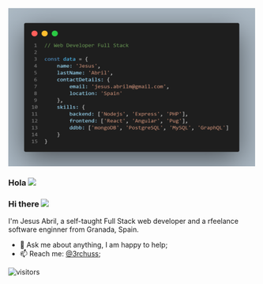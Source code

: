 <img align="center" alt="GIF" src="https://github.com/3rchuss/3rchuss/blob/master/images/code.png?raw=true" width="500" height="320" />

### Hola <img src="https://media.giphy.com/media/hvRJCLFzcasrR4ia7z/giphy.gif" width="25px">
### Hi there <img src="https://media.giphy.com/media/hvRJCLFzcasrR4ia7z/giphy.gif" width="25px">

I'm Jesus Abril, a self-taught Full Stack web developer and a rfeelance software enginner from Granada, Spain.

- 💬 Ask me about anything, I am happy to help;
- 📫 Reach me: [@3rchuss](https://twitter.com/3rchuss);


<!--
**3rChuss/3rChuss** is a ✨ _special_ ✨ repository because its `README.md` (this file) appears on your GitHub profile.

Here are some ideas to get you started:

- 🔭 I’m currently working on ...
- 🌱 I’m currently learning ...
- 👯 I’m looking to collaborate on ...
- 🤔 I’m looking for help with ...
- 💬 Ask me about ...
- 📫 How to reach me: ...
- 😄 Pronouns: ...
- ⚡ Fun fact: ...
-->


![visitors](https://visitor-badge.glitch.me/badge?page_id=3rChuss.3rChuss)